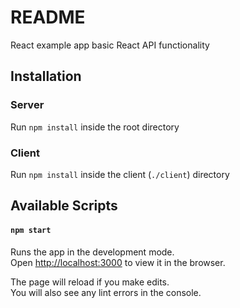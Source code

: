 # README

React example app basic React API functionality

## Installation

### Server
Run `npm install` inside the root directory

### Client
Run `npm install` inside the client (`./client`) directory

## Available Scripts

#### `npm start`

Runs the app in the development mode.<br>
Open [http://localhost:3000](http://localhost:3000) to view it in the browser.

The page will reload if you make edits.<br>
You will also see any lint errors in the console.
